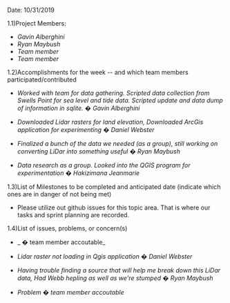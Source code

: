Date: 10/31/2019

1.1)Project Members:

- _Gavin Alberghini_
- _Ryan Maybush_
- _Team member_
- _Team member_

1.2)Accomplishments for the week -- and which team members participated/contributed

- _Worked with team for data gathering. Scripted data collection from Swells Point for sea level and tide data. Scripted update and data dump of information in sqlite. � Gavin Alberghini_
    
- _Downloaded Lidar rasters for land elevation, Downloaded ArcGis application for experimenting � Daniel Webster_

- _Finalized a bunch of the data we needed (as a group), still working on converting LiDar into something useful � Ryan Maybush_

- _Data research as a group. Looked into the QGIS program for experimentation � Hakizimana Jeanmarie_

1.3)List of Milestones to be completed and anticipated date (indicate which ones are in danger of not being met)

- Please utilize out github issues for this topic area. That is where our tasks and sprint planning are recorded. 

1.4)List of issues, problems, or concern(s)

- _ � team member accoutable_

- _Lidar raster not loading in Qgis application � Daniel Webster_

- _Having trouble finding a source that will help me break down this LiDar data, Had Webb hepling as well as we're stumped � Ryan Maybush_

- _Problem � team member accoutable_

